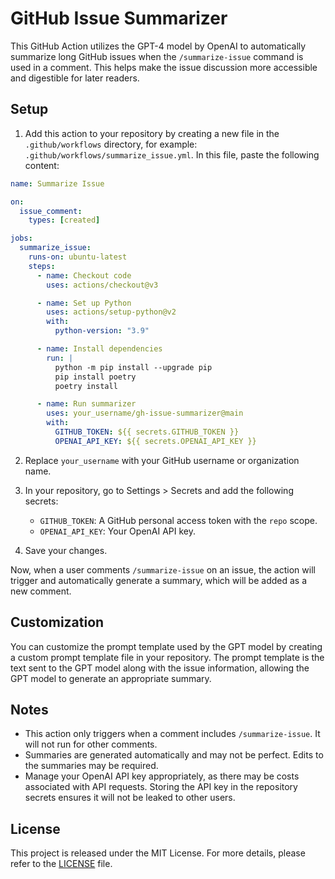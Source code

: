# GitHub Issue Summarizer

This GitHub Action utilizes the GPT-4 model by OpenAI to automatically summarize long GitHub issues when the `/summarize-issue` command is used in a comment. This helps make the issue discussion more accessible and digestible for later readers.

## Setup

1. Add this action to your repository by creating a new file in the `.github/workflows` directory, for example: `.github/workflows/summarize_issue.yml`. In this file, paste the following content:

```yaml
name: Summarize Issue

on:
  issue_comment:
    types: [created]

jobs:
  summarize_issue:
    runs-on: ubuntu-latest
    steps:
      - name: Checkout code
        uses: actions/checkout@v3

      - name: Set up Python
        uses: actions/setup-python@v2
        with:
          python-version: "3.9"

      - name: Install dependencies
        run: |
          python -m pip install --upgrade pip
          pip install poetry
          poetry install

      - name: Run summarizer
        uses: your_username/gh-issue-summarizer@main
        with:
          GITHUB_TOKEN: ${{ secrets.GITHUB_TOKEN }}
          OPENAI_API_KEY: ${{ secrets.OPENAI_API_KEY }}
```

2. Replace `your_username` with your GitHub username or organization name.

3. In your repository, go to Settings > Secrets and add the following secrets:
    - `GITHUB_TOKEN`: A GitHub personal access token with the `repo` scope.
    - `OPENAI_API_KEY`: Your OpenAI API key.

4. Save your changes.

Now, when a user comments `/summarize-issue` on an issue, the action will trigger and automatically generate a summary, which will be added as a new comment.

## Customization

You can customize the prompt template used by the GPT model by creating a custom prompt template file in your repository. The prompt template is the text sent to the GPT model along with the issue information, allowing the GPT model to generate an appropriate summary.

## Notes

- This action only triggers when a comment includes `/summarize-issue`. It will not run for other comments.
- Summaries are generated automatically and may not be perfect. Edits to the summaries may be required.
- Manage your OpenAI API key appropriately, as there may be costs associated with API requests. Storing the API key in the repository secrets ensures it will not be leaked to other users.

## License

This project is released under the MIT License. For more details, please refer to the [LICENSE](LICENSE) file.
